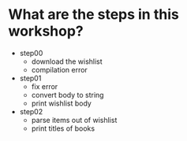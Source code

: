 # What are the steps in this workshop?

- step00
  - download the wishlist
  - compilation error
- step01
  - fix error
  - convert body to string
  - print wishlist body
- step02
  - parse items out of wishlist
  - print titles of books
